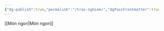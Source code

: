 ```yaml
---
{"dg-publish":true,"permalink":"/trai-nghiem/","dgPassFrontmatter":true}
---
```


[[Món ngon\|Món ngon]]